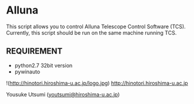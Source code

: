 Alluna
======
This script allows you to control Alluna Telescope Control Software (TCS).
Currently, this script should be run on the same machine running TCS.

REQUIREMENT
-----------
- python2.7 32bit version
- pywinauto

!(http://hinotori.hiroshima-u.ac.jp/logo.jpg)
http://hinotori.hiroshima-u.ac.jp

Yousuke Utsumi (youtsumi@hiroshima-u.ac.jp)
